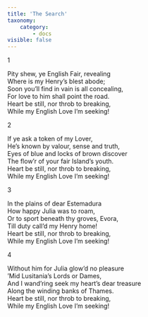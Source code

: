 ```yaml
---
title: 'The Search'
taxonomy:
    category:
        - docs
visible: false
---
```


1

Pity shew, ye English Fair, revealing  
Where is my Henry’s blest abode;  
Soon you’ll find in vain is all concealing,  
For love to him shall point the road.  
Heart be still, nor throb to breaking,  
While my English Love I’m seeking!  

2

If ye ask a token of my Lover,  
He’s known by valour, sense and truth,  
Eyes of blue and locks of brown discover  
The flow’r of your fair Island’s youth.  
Heart be still, nor throb to breaking,  
While my English Love I’m seeking!  

3

In the plains of dear Estemadura  
How happy Julia was to roam,  
Or to sport beneath thy groves, Evora,  
Till duty call’d my Henry home!  
Heart be still, nor throb to breaking,  
While my English Love I’m seeking!  

4

Without him for Julia glow’d no pleasure  
’Mid Lusitania’s Lords or Dames,  
And I wand’ring seek my heart’s dear treasure  
Along the winding banks of Thames.  
Heart be still, nor throb to breaking,  
While my English Love I’m seeking! 